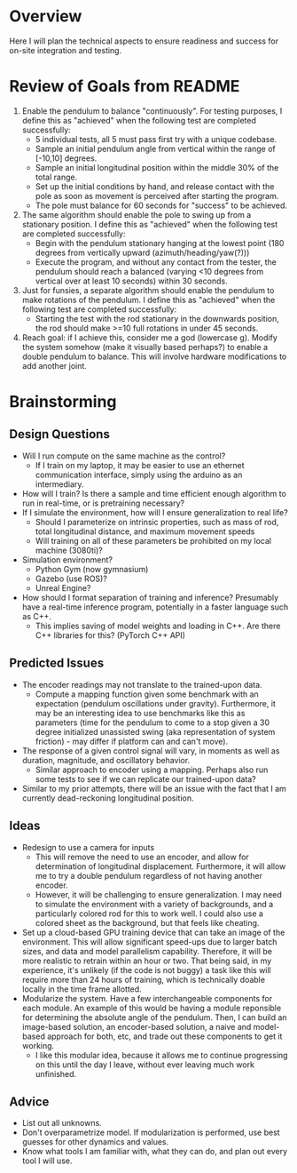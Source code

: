 # Overview

Here I will plan the technical aspects to ensure readiness and success for on-site integration and testing.

# Review of Goals from README

1. Enable the pendulum to balance "continuously". For testing purposes, I define this as "achieved" when the following test are completed successfully:
   - 5 individual tests, all 5 must pass first try with a unique codebase.
   - Sample an initial pendulum angle from vertical within the range of [-10,10] degrees.
   - Sample an initial longitudinal position within the middle 30% of the total range.
   - Set up the initial conditions by hand, and release contact with the pole as soon as movement is perceived after starting the program.
   - The pole must balance for 60 seconds for "success" to be achieved.
2. The same algorithm should enable the pole to swing up from a stationary position. I define this as "achieved" when the following test are completed successfully:
   - Begin with the pendulum stationary hanging at the lowest point (180 degrees from vertically upward (azimuth/heading/yaw(?)))
   - Execute the program, and without any contact from the tester, the pendulum should reach a balanced (varying <10 degrees from vertical over at least 10 seconds) within 30 seconds.
3. Just for funsies, a separate algorithm should enable the pendulum to make rotations of the pendulum. I define this as "achieved" when the following test are completed successfully:
   - Starting the test with the rod stationary in the downwards position, the rod should make >=10 full rotations in under 45 seconds.
4. Reach goal: if I achieve this, consider me a god (lowercase g). Modify the system somehow (make it visually based perhaps?) to enable a double pendulum to balance. This will involve hardware modifications to add another joint.

# Brainstorming

## Design Questions
 - Will I run compute on the same machine as the control? 
   - If I train on my laptop, it may be easier to use an ethernet communication interface, simply using the arduino as an intermediary.
 - How will I train? Is there a sample and time efficient enough algorithm to run in real-time, or is pretraining necessary?
 - If I simulate the environment, how will I ensure generalization to real life? 
   - Should I parameterize on intrinsic properties, such as mass of rod, total longitudinal distance, and maximum movement speeds
   - Will training on all of these parameters be prohibited on my local machine (3080ti)?
 - Simulation environment?
   - Python Gym (now gymnasium)
   - Gazebo (use ROS)?
   - Unreal Engine?
 - How should I format separation of training and inference? Presumably have a real-time inference program, potentially in a faster language such as C++.
   - This implies saving of model weights and loading in C++. Are there C++ libraries for this? (PyTorch C++ API)

## Predicted Issues

 - The encoder readings may not translate to the trained-upon data.
   - Compute a mapping function given some benchmark with an expectation (pendulum oscillations under gravity). Furthermore, it may be an interesting idea to use benchmarks like this as parameters (time for the pendulum to come to a stop given a 30 degree initialized unassisted swing (aka representation of system friction) - may differ if platform can and can't move).
 - The response of a given control signal will vary, in moments as well as duration, magnitude, and oscillatory behavior. 
   - Similar approach to encoder using a mapping. Perhaps also run some tests to see if we can replicate our trained-upon data?
 - Similar to my prior attempts, there will be an issue with the fact that I am currently dead-reckoning longitudinal position.

## Ideas

 - Redesign to use a camera for inputs
   - This will remove the need to use an encoder, and allow for determination of longitudinal displacement. Furthermore, it will allow me to try a double pendulum regardless of not having another encoder.
   - However, it will be challenging to ensure generalization. I may need to simulate the environment with a variety of backgrounds, and a particularly colored rod for this to work well. I could also use a colored sheet as the background, but that feels like cheating.
 - Set up a cloud-based GPU training device that can take an image of the environment. This will allow significant speed-ups due to larger batch sizes, and data and model parallelism capability. Therefore, it will be more realistic to retrain within an hour or two. That being said, in my experience, it's unlikely (if the code is not buggy) a task like this will require more than 24 hours of training, which is technically doable locally in the time frame allotted.
 - Modularize the system. Have a few interchangeable components for each module. An example of this would be having a module reponsible for determining the absolute angle of the pendulum. Then, I can build an image-based solution, an encoder-based solution, a naive and model-based approach for both, etc, and trade out these components to get it working.
   - I like this modular idea, because it allows me to continue progressing on this until the day I leave, without ever leaving much work unfinished.


## Advice

 - List out all unknowns.
 - Don't overparametrize model. If modularization is performed, use best guesses for other dynamics and values.
 - Know what tools I am familiar with, what they can do, and plan out every tool I will use.
 